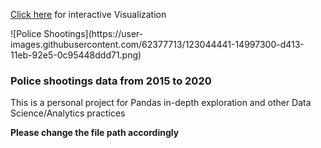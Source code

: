 <p><a href="https://public.tableau.com/app/profile/ahsen/viz/USAPoliceShootings_15965306962440/PoliceShootings" target="_blank">Click here</a> for interactive Visualization</p>
![Police Shootings](https://user-images.githubusercontent.com/62377713/123044441-14997300-d413-11eb-92e5-0c95448ddd71.png)
<h3>Police shootings data from 2015 to 2020</h3>
<p>This is a personal project for Pandas in-depth exploration and other Data Science/Analytics practices</p>
<b>Please change the file path accordingly</b>

